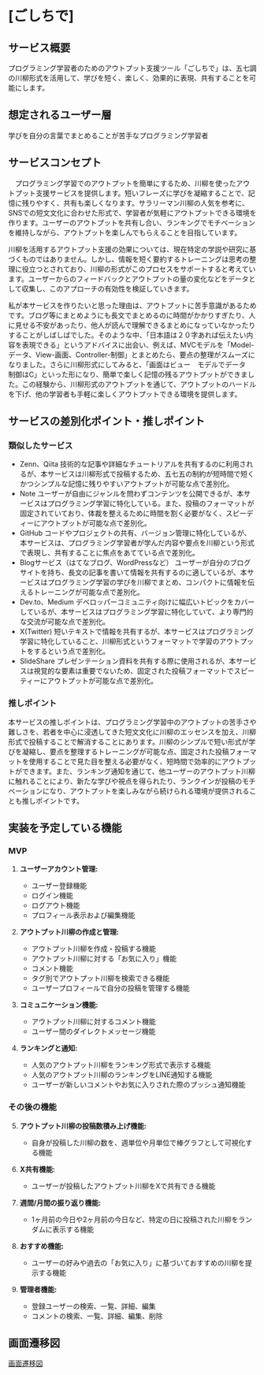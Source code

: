 # [ごしちで]

## サービス概要
プログラミング学習者のためのアウトプット支援ツール「ごしちで」は、五七調の川柳形式を活用して、学びを短く、楽しく、効果的に表現、共有することを可能にします。


## 想定されるユーザー層
学びを自分の言葉でまとめることが苦手なプログラミング学習者


## サービスコンセプト
　プログラミング学習でのアウトプットを簡単にするため、川柳を使ったアウトプット支援サービスを提供します。短いフレーズに学びを凝縮することで、記憶に残りやすく、共有も楽しくなります。サラリーマン川柳の人気を参考に、SNSでの短文文化に合わせた形式で、学習者が気軽にアウトプットできる環境を作ります。ユーザーのアウトプットを共有し合い、ランキングでモチベーションを維持しながら、アウトプットを楽しんでもらえることを目指しています。

川柳を活用するアウトプット支援の効果については、現在特定の学説や研究に基づくものではありません。しかし、情報を短く要約するトレーニングは思考の整理に役立つとされており、川柳の形式がこのプロセスをサポートすると考えています。ユーザーからのフィードバックとアウトプットの量の変化などをデータとして収集し、このアプローチの有効性を検証していきます。

私が本サービスを作りたいと思った理由は、アウトプットに苦手意識があるためです。ブログ等にまとめようにも長文でまとめるのに時間がかかりすぎたり、人に見せる不安があったり、他人が読んで理解できるまとめになっていなかったりすることがしばしばでした。そのような中、「日本語は２０字あれば伝えたい内容を表現できる」というアドバイスに出会い、例えば、MVCモデルを「Model-データ、View-画面、Controller-制御」とまとめたら、要点の整理がスムーズになりました。さらに川柳形式にしてみると、「画面はビュー　モデルでデータ　制御はC」といった形になり、簡単で楽しく記憶の残るアウトプットができました。この経験から、川柳形式のアウトプットを通じて、アウトプットのハードルを下げ、他の学習者も手軽に楽しくアウトプットできる環境を提供します。


## サービスの差別化ポイント・推しポイント
### 類似したサービス
 - Zenn、Qiita
 技術的な記事や詳細なチュートリアルを共有するのに利用されるが、本サービスは川柳形式で投稿するため、五七五の制約が短時間で短くかつシンプルな記憶に残りやすいアウトプットが可能な点で差別化。
 - Note
 ユーザーが自由にジャンルを問わずコンテンツを公開できるが、本サービスはプログラミング学習に特化している。また、投稿のフォーマットが固定されていており、体裁を整えるために時間を割く必要がなく、スピーディーにアウトプットが可能な点で差別化。
 - GitHub
 コードやプロジェクトの共有、バージョン管理に特化しているが、本サービスは、プログラミング学習者が学んだ内容や要点を川柳という形式で表現し、共有することに焦点をあてている点で差別化。
 - Blogサービス（はてなブログ、WordPressなど）
  ユーザーが自分のブログサイトを持ち、長文の記事を書いて情報を共有するのに適しているが、本サービスはプログラミング学習の学びを川柳でまとめ、コンパクトに情報を伝えるトレーニングが可能な点で差別化。
 - Dev.to、Medium
 デベロッパーコミュニティ向けに幅広いトピックをカバーしているが、本サービスはプログラミング学習に特化していて、より専門的な交流が可能な点で差別化。
 - X(Twitter)
 短いテキストで情報を共有するが、本サービスはプログラミング学習に特化していること、川柳形式というフォーマットで学習のアウトプットをするという点で差別化。
 - SlideShare
 プレゼンテーション資料を共有する際に使用されるが、本サービスは視覚的な要素は重要でないため、固定された投稿フォーマットでスピーティーにアウトプットが可能な点で差別化。
### 推しポイント
本サービスの推しポイントは、プログラミング学習中のアウトプットの苦手さや難しさを、若者を中心に浸透してきた短文文化に川柳のエッセンスを加え、川柳形式で投稿することで解消することにあります。川柳のシンプルで短い形式が学びを凝縮し、要点を整理するトレーニングが可能な点、固定された投稿フォーマットを使用することで見た目を整える必要がなく、短時間で効率的にアウトプットができます。また、ランキング通知を通じて、他ユーザーのアウトプット川柳に触れることにより、新たな学びや視点を得られたり、ランクインが投稿のモチベーションになり、アウトプットを楽しみながら続けられる環境が提供されることも推しポイントです。

## 実装を予定している機能
### MVP
1. **ユーザーアカウント管理:**
   - ユーザー登録機能
   - ログイン機能
   - ログアウト機能
   - プロフィール表示および編集機能

2. **アウトプット川柳の作成と管理:**
   - アウトプット川柳を作成・投稿する機能
   - アウトプット川柳に対する「お気に入り」機能
   - コメント機能
   - タグ別でアウトプット川柳を検索できる機能
   - ユーザープロフィールで自分の投稿を管理する機能

3. **コミュニケーション機能:**
   - アウトプット川柳に対するコメント機能
   - ユーザー間のダイレクトメッセージ機能

4. **ランキングと通知:**
   - 人気のアウトプット川柳をランキング形式で表示する機能
   - 人気のアウトプット川柳のランキングをLINE通知する機能
   - ユーザーが新しいコメントやお気に入りされた際のプッシュ通知機能

### その後の機能
5. **アウトプット川柳の投稿数積み上げ機能:**
   - 自身が投稿した川柳の数を、週単位や月単位で棒グラフとして可視化する機能

6. **X共有機能:**
   - ユーザーが投稿したアウトプット川柳をXで共有できる機能

7. **週間/月間の振り返り機能:**
   - 1ヶ月前の今日や2ヶ月前の今日など、特定の日に投稿された川柳をランダムに表示する機能

8. **おすすめ機能:**
   - ユーザーの好みや過去の「お気に入り」に基づいておすすめの川柳を提示する機能

9. **管理者機能:**
    - 登録ユーザーの検索、一覧、詳細、編集
    - コメントの検索、一覧、詳細、編集、削除

## 画面遷移図
  [画面遷移図](https://www.figma.com/file/RrSWZOgKGv41gUyNg1ts0N/%E3%81%94%E3%81%97%E3%81%A1%E3%81%A7?type=design&node-id=0%3A1&mode=design&t=YeMkQ94JBH18MEzH-1)